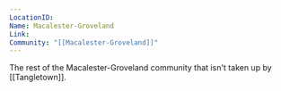 ```yaml
---
LocationID: 
Name: Macalester-Groveland
Link: 
Community: "[[Macalester-Groveland]]"
---
```


The rest of the Macalester-Groveland community that isn't taken up by [[Tangletown]].